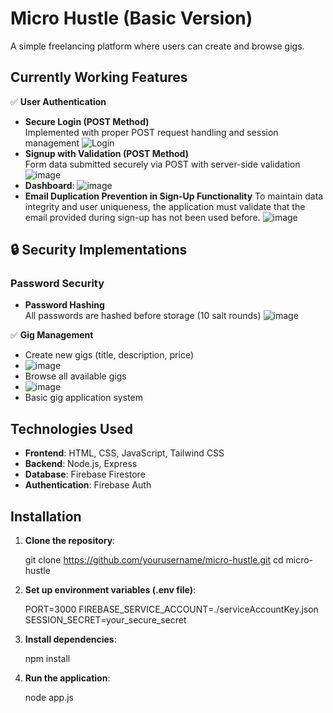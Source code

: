 # Micro Hustle (Basic Version)

A simple freelancing platform where users can create and browse gigs.

## Currently Working Features

✅ **User Authentication**
- **Secure Login (POST Method)**  
  Implemented with proper POST request handling and session management
  ![Login](https://github.com/user-attachments/assets/06ac9e84-d450-4532-ad05-13057eddd2fa)
- **Signup with Validation (POST Method)**  
  Form data submitted securely via POST with server-side validation
  ![image](https://github.com/user-attachments/assets/f5b5e9a4-30e3-414b-9e7c-799133b3248c)
 - **Dashboard**:
  ![image](https://github.com/user-attachments/assets/959a7524-d8b8-45c0-9eb6-83c9faec167e)
- **Email Duplication Prevention in Sign-Up Functionality**
  To maintain data integrity and user uniqueness, the application must validate that the email provided during sign-up has not been used before.
  ![image](https://github.com/user-attachments/assets/752c7192-56f4-4598-a6c1-712a31dc3f20)
## 🔒 Security Implementations

### Password Security
- **Password Hashing**  
  All passwords are hashed before storage (10 salt rounds)
  ![image](https://github.com/user-attachments/assets/1bf2e626-96e3-4831-9ca3-97c1d9abe489)

✅ **Gig Management**
- Create new gigs (title, description, price)
- ![image](https://github.com/user-attachments/assets/7935cb09-5ee8-4ccf-bdf8-8f7d6814bb07)
- Browse all available gigs
- ![image](https://github.com/user-attachments/assets/ef9e25df-6aaf-459a-bd03-9848d7133a6d)
- Basic gig application system

## Technologies Used

- **Frontend**: HTML, CSS, JavaScript, Tailwind CSS
- **Backend**: Node.js, Express
- **Database**: Firebase Firestore
- **Authentication**: Firebase Auth

## Installation

1. **Clone the repository**:


     git clone https://github.com/yourusername/micro-hustle.git
     cd micro-hustle
3. **Set up environment variables (.env file)**:

   
    PORT=3000
    FIREBASE_SERVICE_ACCOUNT=./serviceAccountKey.json
    SESSION_SECRET=your_secure_secret

4. **Install dependencies**:

   
    npm install

6. **Run the application**:

   
    node app.js
